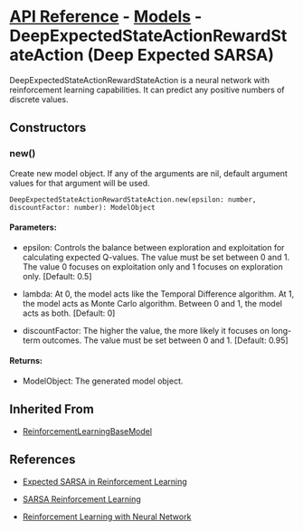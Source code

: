 # [API Reference](../../API.md) - [Models](../Models.md) - DeepExpectedStateActionRewardStateAction (Deep Expected SARSA)

DeepExpectedStateActionRewardStateAction is a neural network with reinforcement learning capabilities. It can predict any positive numbers of discrete values.

## Constructors

### new()

Create new model object. If any of the arguments are nil, default argument values for that argument will be used.

```
DeepExpectedStateActionRewardStateAction.new(epsilon: number, discountFactor: number): ModelObject
```

#### Parameters:

* epsilon: Controls the balance between exploration and exploitation for calculating expected Q-values. The value must be set between 0 and 1. The value 0 focuses on exploitation only and 1 focuses on exploration only. [Default: 0.5]

* lambda: At 0, the model acts like the Temporal Difference algorithm. At 1, the model acts as Monte Carlo algorithm. Between 0 and 1, the model acts as both. [Default: 0]

* discountFactor: The higher the value, the more likely it focuses on long-term outcomes. The value must be set between 0 and 1. [Default: 0.95]

#### Returns:

* ModelObject: The generated model object.

## Inherited From

* [ReinforcementLearningBaseModel](ReinforcementLearningBaseModel.md)

## References

* [Expected SARSA in Reinforcement Learning](https://www.geeksforgeeks.org/expected-sarsa-in-reinforcement-learning/)

* [SARSA Reinforcement Learning](https://www.geeksforgeeks.org/sarsa-reinforcement-learning/)

* [Reinforcement Learning with Neural Network](https://www.baeldung.com/cs/reinforcement-learning-neural-network)
